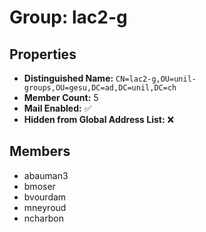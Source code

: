 # Group: lac2-g

## Properties

- **Distinguished Name:** `CN=lac2-g,OU=unil-groups,OU=gesu,DC=ad,DC=unil,DC=ch`
- **Member Count:** 5
- **Mail Enabled:** ✅
- **Hidden from Global Address List:** ❌

## Members

- abauman3
- bmoser
- bvourdam
- mneyroud
- ncharbon
